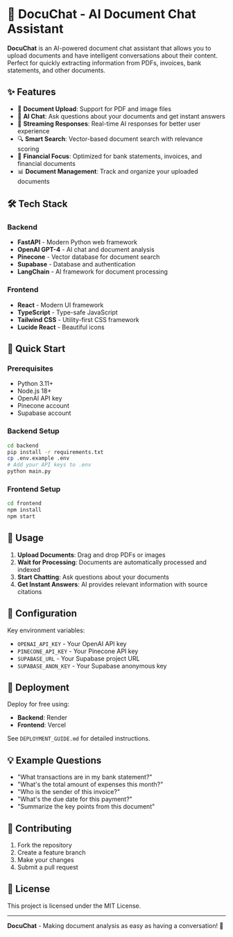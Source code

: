 # 🤖 DocuChat - AI Document Chat Assistant

**DocuChat** is an AI-powered document chat assistant that allows you to upload documents and have intelligent conversations about their content. Perfect for quickly extracting information from PDFs, invoices, bank statements, and other documents.

## ✨ Features

- 📄 **Document Upload**: Support for PDF and image files
- 💬 **AI Chat**: Ask questions about your documents and get instant answers
- 🚀 **Streaming Responses**: Real-time AI responses for better user experience
- 🔍 **Smart Search**: Vector-based document search with relevance scoring
- 🏦 **Financial Focus**: Optimized for bank statements, invoices, and financial documents
- 📊 **Document Management**: Track and organize your uploaded documents

## 🛠️ Tech Stack

### Backend
- **FastAPI** - Modern Python web framework
- **OpenAI GPT-4** - AI chat and document analysis
- **Pinecone** - Vector database for document search
- **Supabase** - Database and authentication
- **LangChain** - AI framework for document processing

### Frontend
- **React** - Modern UI framework
- **TypeScript** - Type-safe JavaScript
- **Tailwind CSS** - Utility-first CSS framework
- **Lucide React** - Beautiful icons

## 🚀 Quick Start

### Prerequisites
- Python 3.11+
- Node.js 18+
- OpenAI API key
- Pinecone account
- Supabase account

### Backend Setup
```bash
cd backend
pip install -r requirements.txt
cp .env.example .env
# Add your API keys to .env
python main.py
```

### Frontend Setup
```bash
cd frontend
npm install
npm start
```

## 📱 Usage

1. **Upload Documents**: Drag and drop PDFs or images
2. **Wait for Processing**: Documents are automatically processed and indexed
3. **Start Chatting**: Ask questions about your documents
4. **Get Instant Answers**: AI provides relevant information with source citations

## 🔧 Configuration

Key environment variables:
- `OPENAI_API_KEY` - Your OpenAI API key
- `PINECONE_API_KEY` - Your Pinecone API key
- `SUPABASE_URL` - Your Supabase project URL
- `SUPABASE_ANON_KEY` - Your Supabase anonymous key

## 🚀 Deployment

Deploy for free using:
- **Backend**: Render
- **Frontend**: Vercel

See `DEPLOYMENT_GUIDE.md` for detailed instructions.

## 💡 Example Questions

- "What transactions are in my bank statement?"
- "What's the total amount of expenses this month?"
- "Who is the sender of this invoice?"
- "What's the due date for this payment?"
- "Summarize the key points from this document"

## 🤝 Contributing

1. Fork the repository
2. Create a feature branch
3. Make your changes
4. Submit a pull request

## 📄 License

This project is licensed under the MIT License.

---

**DocuChat** - Making document analysis as easy as having a conversation! 🚀 